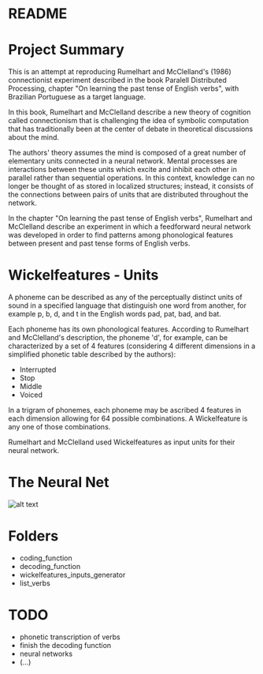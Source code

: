 # README

# Project Summary

This is an attempt at reproducing Rumelhart and McClelland's (1986) connectionist experiment described  in the book Paralell Distributed Processing, chapter "On learning the past tense of English verbs", with Brazilian Portuguese as a target language.

In this book, Rumelhart and McClelland describe a new theory of cognition called connectionism that is challenging the idea of symbolic computation that has traditionally been at the center of debate in theoretical discussions about the mind. 

The authors' theory assumes the mind is composed of a great number of elementary units connected in a neural network. Mental processes are interactions between these units which excite and inhibit each other in parallel rather than sequential operations. In this context, knowledge can no longer be thought of as stored in localized structures; instead, it consists of the connections between pairs of units that are distributed throughout the network. 

In the chapter "On learning the past tense of English verbs", Rumelhart and McClelland describe an experiment in which a feedforward neural network was developed in order to find patterns among phonological features between present and past tense forms of English verbs.

# Wickelfeatures - Units

A phoneme can be described as any of the perceptually distinct units of sound in a specified language that distinguish one word from another, for example p, b, d, and t in the English words pad, pat, bad, and bat.

Each phoneme has its own phonological features. According to Rumelhart and McClelland's description, the phoneme 'd', for example, can be characterized by a set of 4 features (considering 4 different dimensions in a simplified phonetic table described by the authors):  

  - Interrupted
  - Stop
  - Middle
  - Voiced

In a trigram of phonemes, each phoneme may be ascribed 4 features in each dimension allowing for 64 possible combinations. A Wickelfeature is any one of those combinations. 

Rumelhart and McClelland used Wickelfeatures as input units for their neural network.

# The Neural Net 

![alt text](https://user-images.githubusercontent.com/31517216/31748775-4a9b578a-b454-11e7-8005-4faf6cd7c51d.jpg)


# Folders 
 - coding_function
 - decoding_function
 - wickelfeatures_inputs_generator
 - list_verbs
 
# TODO
- phonetic transcription of verbs
- finish the decoding function
- neural networks
- (...)
